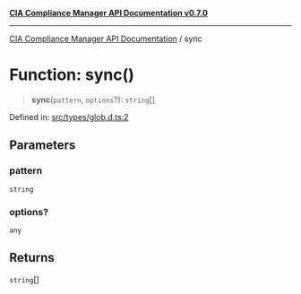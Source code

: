 [**CIA Compliance Manager API Documentation v0.7.0**](../README.md)

***

[CIA Compliance Manager API Documentation](../globals.md) / sync

# Function: sync()

> **sync**(`pattern`, `options`?): `string`[]

Defined in: [src/types/glob.d.ts:2](https://github.com/Hack23/cia-compliance-manager/blob/main/src/types/glob.d.ts#L2)

## Parameters

### pattern

`string`

### options?

`any`

## Returns

`string`[]
